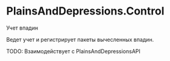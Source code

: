 # PlainsAndDepressions.Control
Учет впадин

Ведет учет и регистрирует пакеты вычесленных впадин.

TODO:
Взаимодействует с PlainsAndDepressionsAPI
